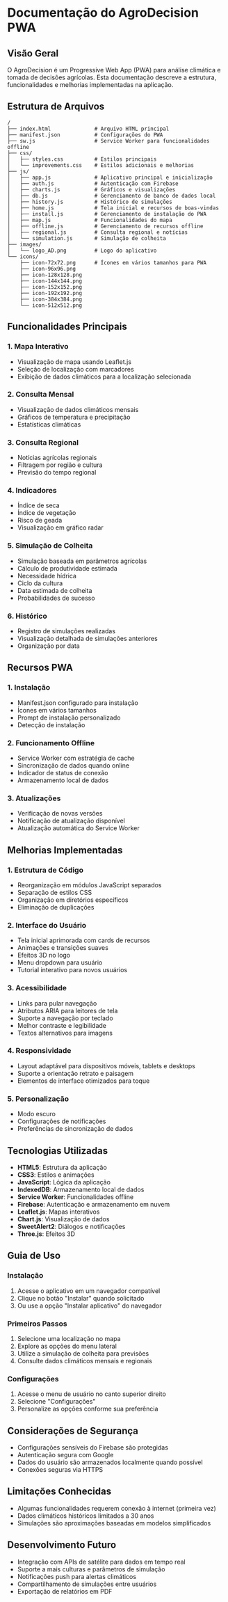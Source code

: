 # Documentação do AgroDecision PWA

## Visão Geral

O AgroDecision é um Progressive Web App (PWA) para análise climática e tomada de decisões agrícolas. Esta documentação descreve a estrutura, funcionalidades e melhorias implementadas na aplicação.

## Estrutura de Arquivos

```
/
├── index.html              # Arquivo HTML principal
├── manifest.json           # Configurações do PWA
├── sw.js                   # Service Worker para funcionalidades offline
├── css/
│   ├── styles.css          # Estilos principais
│   └── improvements.css    # Estilos adicionais e melhorias
├── js/
│   ├── app.js              # Aplicativo principal e inicialização
│   ├── auth.js             # Autenticação com Firebase
│   ├── charts.js           # Gráficos e visualizações
│   ├── db.js               # Gerenciamento de banco de dados local
│   ├── history.js          # Histórico de simulações
│   ├── home.js             # Tela inicial e recursos de boas-vindas
│   ├── install.js          # Gerenciamento de instalação do PWA
│   ├── map.js              # Funcionalidades do mapa
│   ├── offline.js          # Gerenciamento de recursos offline
│   ├── regional.js         # Consulta regional e notícias
│   └── simulation.js       # Simulação de colheita
├── images/
│   └── logo_AD.png         # Logo do aplicativo
└── icons/
    ├── icon-72x72.png      # Ícones em vários tamanhos para PWA
    ├── icon-96x96.png
    ├── icon-128x128.png
    ├── icon-144x144.png
    ├── icon-152x152.png
    ├── icon-192x192.png
    ├── icon-384x384.png
    └── icon-512x512.png
```

## Funcionalidades Principais

### 1. Mapa Interativo
- Visualização de mapa usando Leaflet.js
- Seleção de localização com marcadores
- Exibição de dados climáticos para a localização selecionada

### 2. Consulta Mensal
- Visualização de dados climáticos mensais
- Gráficos de temperatura e precipitação
- Estatísticas climáticas

### 3. Consulta Regional
- Notícias agrícolas regionais
- Filtragem por região e cultura
- Previsão do tempo regional

### 4. Indicadores
- Índice de seca
- Índice de vegetação
- Risco de geada
- Visualização em gráfico radar

### 5. Simulação de Colheita
- Simulação baseada em parâmetros agrícolas
- Cálculo de produtividade estimada
- Necessidade hídrica
- Ciclo da cultura
- Data estimada de colheita
- Probabilidades de sucesso

### 6. Histórico
- Registro de simulações realizadas
- Visualização detalhada de simulações anteriores
- Organização por data

## Recursos PWA

### 1. Instalação
- Manifest.json configurado para instalação
- Ícones em vários tamanhos
- Prompt de instalação personalizado
- Detecção de instalação

### 2. Funcionamento Offline
- Service Worker com estratégia de cache
- Sincronização de dados quando online
- Indicador de status de conexão
- Armazenamento local de dados

### 3. Atualizações
- Verificação de novas versões
- Notificação de atualização disponível
- Atualização automática do Service Worker

## Melhorias Implementadas

### 1. Estrutura de Código
- Reorganização em módulos JavaScript separados
- Separação de estilos CSS
- Organização em diretórios específicos
- Eliminação de duplicações

### 2. Interface do Usuário
- Tela inicial aprimorada com cards de recursos
- Animações e transições suaves
- Efeitos 3D no logo
- Menu dropdown para usuário
- Tutorial interativo para novos usuários

### 3. Acessibilidade
- Links para pular navegação
- Atributos ARIA para leitores de tela
- Suporte a navegação por teclado
- Melhor contraste e legibilidade
- Textos alternativos para imagens

### 4. Responsividade
- Layout adaptável para dispositivos móveis, tablets e desktops
- Suporte a orientação retrato e paisagem
- Elementos de interface otimizados para toque

### 5. Personalização
- Modo escuro
- Configurações de notificações
- Preferências de sincronização de dados

## Tecnologias Utilizadas

- **HTML5**: Estrutura da aplicação
- **CSS3**: Estilos e animações
- **JavaScript**: Lógica da aplicação
- **IndexedDB**: Armazenamento local de dados
- **Service Worker**: Funcionalidades offline
- **Firebase**: Autenticação e armazenamento em nuvem
- **Leaflet.js**: Mapas interativos
- **Chart.js**: Visualização de dados
- **SweetAlert2**: Diálogos e notificações
- **Three.js**: Efeitos 3D

## Guia de Uso

### Instalação
1. Acesse o aplicativo em um navegador compatível
2. Clique no botão "Instalar" quando solicitado
3. Ou use a opção "Instalar aplicativo" do navegador

### Primeiros Passos
1. Selecione uma localização no mapa
2. Explore as opções do menu lateral
3. Utilize a simulação de colheita para previsões
4. Consulte dados climáticos mensais e regionais

### Configurações
1. Acesse o menu de usuário no canto superior direito
2. Selecione "Configurações"
3. Personalize as opções conforme sua preferência

## Considerações de Segurança

- Configurações sensíveis do Firebase são protegidas
- Autenticação segura com Google
- Dados do usuário são armazenados localmente quando possível
- Conexões seguras via HTTPS

## Limitações Conhecidas

- Algumas funcionalidades requerem conexão à internet (primeira vez)
- Dados climáticos históricos limitados a 30 anos
- Simulações são aproximações baseadas em modelos simplificados

## Desenvolvimento Futuro

- Integração com APIs de satélite para dados em tempo real
- Suporte a mais culturas e parâmetros de simulação
- Notificações push para alertas climáticos
- Compartilhamento de simulações entre usuários
- Exportação de relatórios em PDF
